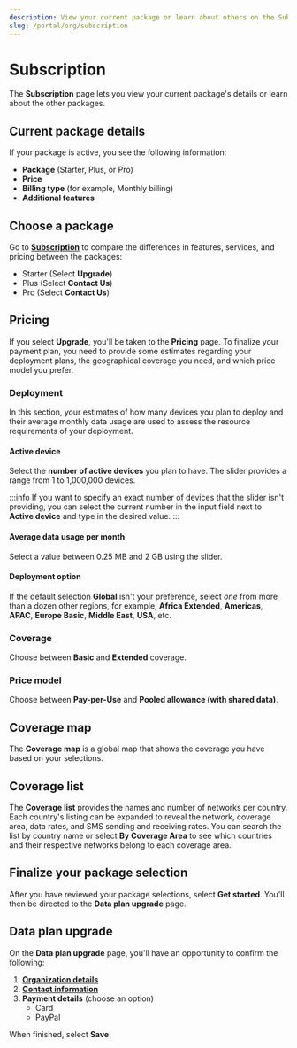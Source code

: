 ```yaml
---
description: View your current package or learn about others on the Subscription page in the emnify Portal
slug: /portal/org/subscription
---
```


# Subscription

The **Subscription** page lets you view your current package's details or learn about the other packages.

## Current package details

If your package is active, you see the following information:

- **Package** (Starter, Plus, or Pro)
- **Price**
- **Billing type** (for example, Monthly billing)
- **Additional features**

## Choose a package

Go to [**Subscription**](https://portal.emnify.com/organisation-settings/subscription) to compare the differences in features, services, and pricing between the packages:

- Starter (Select **Upgrade**)
- Plus (Select **Contact Us**)
- Pro (Select **Contact Us**)

## Pricing

If you select **Upgrade**, you'll be taken to the **Pricing** page.
To finalize your payment plan, you need to provide some estimates regarding your deployment plans, the geographical coverage you need, and which price model you prefer.

### Deployment

In this section, your estimates of how many devices you plan to deploy and their average monthly data usage are used to assess the resource requirements of your deployment.

#### Active device

Select the **number of active devices** you plan to have.
The slider provides a range from 1 to 1,000,000 devices.

:::info
If you want to specify an exact number of devices that the slider isn't providing, you can select the current number in the input field next to **Active device** and type in the desired value.
:::

#### Average data usage per month

Select a value between 0.25 MB and 2 GB using the slider.

#### Deployment option

If the default selection **Global** isn't your preference, select _one_ from more than a dozen other regions, for example, **Africa Extended**, **Americas**, **APAC**, **Europe Basic**, **Middle East**, **USA**, etc.

### Coverage

Choose between **Basic** and **Extended** coverage.

### Price model

Choose between **Pay-per-Use** and **Pooled allowance (with shared data)**.

## Coverage map

The **Coverage map** is a global map that shows the coverage you have based on your selections.

## Coverage list

The **Coverage list** provides the names and number of networks per country.
Each country's listing can be expanded to reveal the network, coverage area, data rates, and SMS sending and receiving rates.
You can search the list by country name or select **By Coverage Area** to see which countries and their respective networks belong to each coverage area.

## Finalize your package selection

After you have reviewed your package selections, select **Get started**.
You'll then be directed to the **Data plan upgrade** page.

## Data plan upgrade

On the **Data plan upgrade** page, you'll have an opportunity to confirm the following:

1. [**Organization details**](https://portal.emnify.com/organisation-settings/details)
1. [**Contact information**](/portal/org/data#contact-information)
1. **Payment details** (choose an option)
    - Card
    - PayPal

When finished, select **Save**.
